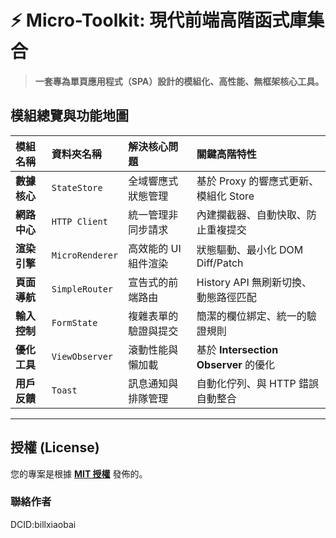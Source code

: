 # ⚡ Micro-Toolkit: 現代前端高階函式庫集合

> **一套專為單頁應用程式（SPA）設計的模組化、高性能、無框架核心工具。**  

## 模組總覽與功能地圖

| 模組名稱 | 資料夾名稱 | 解決核心問題 | 關鍵高階特性 |
| :--- | :--- | :--- | :--- |
| **數據核心** | `StateStore` | 全域響應式狀態管理 | 基於 Proxy 的響應式更新、模組化 Store |
| **網路中心** | `HTTP Client` | 統一管理非同步請求 | 內建攔截器、自動快取、防止重複提交 |
| **渲染引擎** | `MicroRenderer` | 高效能的 UI 組件渲染 | 狀態驅動、最小化 DOM Diff/Patch |
| **頁面導航** | `SimpleRouter` | 宣告式的前端路由 | History API 無刷新切換、動態路徑匹配 |
| **輸入控制** | `FormState` | 複雜表單的驗證與提交 | 簡潔的欄位綁定、統一的驗證規則 |
| **優化工具** | `ViewObserver` | 滾動性能與懶加載 | 基於 **Intersection Observer** 的優化 |
| **用戶反饋** | `Toast` | 訊息通知與排隊管理 | 自動化佇列、與 HTTP 錯誤自動整合 |  


---

## 授權 (License)

您的專案是根據 **[MIT 授權](LICENSE)** 發佈的。  

### 聯絡作者

DCID:billxiaobai



